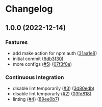 # Changelog

## 1.0.0 (2022-12-14)


### Features

* add make action for npm auth ([31aa1e8](https://github.com/wayofdev/npm-shareable-configs/commit/31aa1e8292b7b33a22cff9edc46e12365a0b524f))
* initial commit ([6db3f30](https://github.com/wayofdev/npm-shareable-configs/commit/6db3f3057c41b285c8518e4c336d52358cdaf09e))
* more configs ([#5](https://github.com/wayofdev/npm-shareable-configs/issues/5)) ([07f3f0e](https://github.com/wayofdev/npm-shareable-configs/commit/07f3f0eeacc6ba6147524480075e5c909971b1d8))


### Continuous Integration

* disable lint temporarily ([#3](https://github.com/wayofdev/npm-shareable-configs/issues/3)) ([3d80edb](https://github.com/wayofdev/npm-shareable-configs/commit/3d80edbfee14bccafae2d2434cc4017177a93bbc))
* disable lint temporarly ([#2](https://github.com/wayofdev/npm-shareable-configs/issues/2)) ([03fd818](https://github.com/wayofdev/npm-shareable-configs/commit/03fd8184736917b975d2bdbf018717e65696760d))
* linting ([#4](https://github.com/wayofdev/npm-shareable-configs/issues/4)) ([89ee0b7](https://github.com/wayofdev/npm-shareable-configs/commit/89ee0b7f681206dae9ed75d9d1257284783091af))
